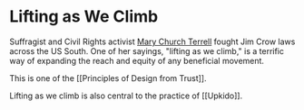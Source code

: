 # Lifting as We Climb

Suffragist and Civil Rights activist [Mary Church Terrell](https://en.wikipedia.org/wiki/Mary_Church_Terrell) fought Jim Crow laws across the US South. One of her sayings, "lifting as we climb," is a terrific way of expanding the reach and equity of any beneficial movement. 

This is one of the [[Principles of Design from Trust]]. 

Lifting as we climb is also central to the practice of [[Upkido]]. 
